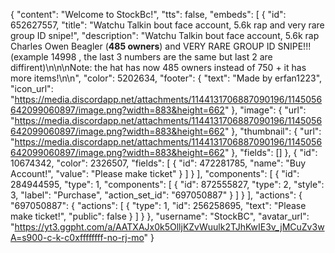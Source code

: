{
  "content": "Welcome to StockBc!",
  "tts": false,
  "embeds": [
    {
      "id": 652627557,
      "title": "Watchu Talkin bout face account, 5.6k rap and very rare group ID snipe!",
      "description": "Watchu Talkin bout face account, 5.6k rap Charles Owen Beagler (**485 owners**) and VERY RARE GROUP ID SNIPE!!! (example 14998 , the last 3 numbers are the same but last 2 are diffirent)\n\n\nNote: the hat has now 485 owners instead of 750 + it has more items!\n\n",
      "color": 5202634,
      "footer": {
        "text": "Made by erfan1223",
        "icon_url": "https://media.discordapp.net/attachments/1144131706887090196/1145056642099060897/image.png?width=883&height=662"
      },
      "image": {
        "url": "https://media.discordapp.net/attachments/1144131706887090196/1145056642099060897/image.png?width=883&height=662"
      },
      "thumbnail": {
        "url": "https://media.discordapp.net/attachments/1144131706887090196/1145056642099060897/image.png?width=883&height=662"
      },
      "fields": []
    },
    {
      "id": 10674342,
      "color": 2326507,
      "fields": [
        {
          "id": 472281785,
          "name": "Buy Account!",
          "value": "Please make ticket"
        }
      ]
    }
  ],
  "components": [
    {
      "id": 284944595,
      "type": 1,
      "components": [
        {
          "id": 872555827,
          "type": 2,
          "style": 3,
          "label": "Purchase",
          "action_set_id": "697050887"
        }
      ]
    }
  ],
  "actions": {
    "697050887": {
      "actions": [
        {
          "type": 1,
          "id": 256258695,
          "text": "Please make ticket!",
          "public": false
        }
      ]
    }
  },
  "username": "StockBC",
  "avatar_url": "https://yt3.ggpht.com/a/AATXAJx0k5OlljKZvWuulk2TJhKwIE3v_jMCuZv3wA=s900-c-k-c0xffffffff-no-rj-mo"
}
